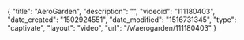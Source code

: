 {
    "title": "AeroGarden",
    "description": "",
    "videoid": "111180403",
    "date_created": "1502924551",
    "date_modified": "1516731345",
    "type": "captivate",
    "layout": "video",
    "url": "\/v\/aerogarden\/111180403"
}